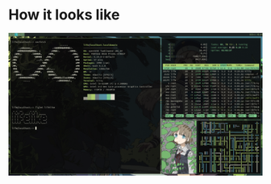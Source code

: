 # How it looks like 
![a green themed desktop with trasnparent terminal, a cartoon girl is in the background walking down the stairs towards the viewer, beside her is a cacophony of leaves and other plants. the image reflected a certain calmness](https://github.com/Bwored/bwored-i3configs/blob/main/screenshots/2021-09-11_16:45:47.png?raw=true)
